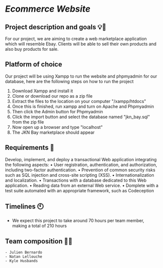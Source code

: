 # **_Ecommerce Website_**

## Project description and goals 💡:goal_net:

 For our project, we are aiming to create a web marketplace application which will resemble Ebay. Clients will be able to sell their own products and
 also buy products for sale.

## Platform of choice
 Our project will be using Xampp to run the website and phpmyadmin for our database, here are the following steps on how to run the project
 
   1. Download Xampp and install it
   2. Clone or download our repo as a zip file
   3. Extract the files to the location on your computer "/xampp/htdocs"
   4. Once this is finished, run xampp and turn on Apache and Phpmyadmin
   5. Then click the Admin button for Phpmyadmin
   6. Click the import button and select the database named "jkn_bay.sql" from the zip file
   7. Now open up a browser and type "localhost"
   8. The JKN Bay marketplace should appear
 

## Requirements 🔢
  Develop, implement, and deploy a transactional Web application integrating
  the following aspects:
  • User registration, authentication, and authorization, including two-factor authentication.
  • Prevention of common security risks such as SQL injection and cross-site scripting (XSS).
  • Internationalization and localization.
  • Transactions with a database dedicated to this Web application.
  • Reading data from an external Web service.
  • Domplete with a test suite automated with an appropriate framework, such as Codeception      

## Timelines 🕙
   - We expect this project to take around 70 hours per team member, making a total of 210 hours

## Team composition 👨‍💻
    - Julien Bernardo
    - Natan Lellouche 
    - Kyle Husbands
